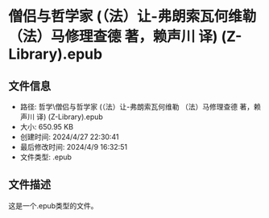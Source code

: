 ﻿# 僧侣与哲学家 (（法）让-弗朗索瓦何维勒 （法）马修理查德 著，赖声川 译) (Z-Library).epub

## 文件信息
- 路径: 哲学\僧侣与哲学家 (（法）让-弗朗索瓦何维勒 （法）马修理查德 著，赖声川 译) (Z-Library).epub
- 大小: 650.95 KB
- 创建时间: 2024/4/27 22:30:41
- 最后修改时间: 2024/4/9 16:32:51
- 文件类型: .epub

## 文件描述
这是一个.epub类型的文件。

